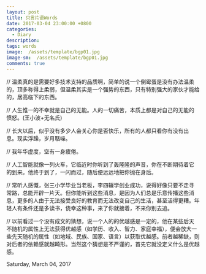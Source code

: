 ```yaml
---
layout: post
title: 只言片语Words
date: 2017-03-04 23:00:00 +0800
categories:
  - Diary
description:
tags: words
image:  /assets/template/bgp01.jpg 
image-sm:  /assets/template/bgp01.jpg 
comments: true 
---
```

 // 温柔真的是需要好多技术支持的品质啊，简单的说一个倒霉蛋是没有办法温柔的，顶多称得上柔弱，但温柔其实是一个强势的东西，只有特别强大的家伙才能给的，居高临下的东西。   
 
 // 人生惟一的不幸就是自己的无能。人的一切痛苦，本质上都是对自己的无能的愤怒。(王小波+无名氏)    
 
 // 长大以后，似乎没有多少人会关心你是否快乐，所有的人都只看你有没有出息。现实浮躁，岁月聒噪。   
 
 // 我年华虚度，空有一身疲倦。    
 
 // 人工智能就像一列火车，它临近时你听到了轰隆隆的声音，你在不断期待着它的到来。他终于到了，一闪而过，随后便远远地把你抛在身后。   
 
 // 常听人感慨，张三小学毕业当老板，李四辍学创业成功，说得好像只要不走寻常路，总能开辟一片天。但你能听到这些消息，是因为人们总是乐意传播这些消息，更多的人由于无法接受良好的教育而无法改变自己的生活，甚至活得更糟。年轻人有条件还是多读书，侥幸这种事，来了你就接着，不来你别去追。
 
 // 以前看过一个没有成文的猜想，说一个人的的优越感是一定的，他在某些后天不随机的属性上无法获得优越感（如学历、收入、智力、家庭幸福），便会放大一些先天随机的属性（如地域、民族、国家、语言）以获取优越感。前者越稀缺，则对后者的依赖感就越畸形。当然这个猜想是不严谨的，首先它就没定义什么是优越感。  

Saturday, March 04, 2017    
